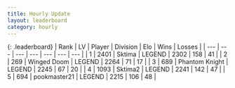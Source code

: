 ```yaml
---
title: Hourly Update
layout: leaderboard
category: hourly
---
```


{: .leaderboard}
| Rank | LV | Player | Division | Elo | Wins | Losses |
| --- | --- | --- | --- | --- | --- | --- |
| <span data-change="0">1</span> | 2401 | <span title="ID: 353063">Sktima</span> | LEGEND | <span data-change="0">2302</span> | <span data-change="0">158</span> | <span data-change="0">41</span> |
| <span data-change="1">2</span> | 269 | <span title="ID: 744396">Winged Doom</span> | LEGEND | <span data-change="11">2264</span> | <span data-change="2">71</span> | <span data-change="0">17</span> |
| <span data-change="1">3</span> | 689 | <span title="ID: 742939">Phantom Knight</span> | LEGEND | <span data-change="0">2245</span> | <span data-change="0">67</span> | <span data-change="0">20</span> |
| <span data-change="-2">4</span> | 1093 | <span title="ID: 402846">Sktima2</span> | LEGEND | <span data-change="-15">2241</span> | <span data-change="0">142</span> | <span data-change="1">47</span> |
| <span data-change="0">5</span> | 694 | <span title="ID: 652474">pookmaster21</span> | LEGEND | <span data-change="0">2215</span> | <span data-change="0">106</span> | <span data-change="0">48</span> |